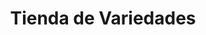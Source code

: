 ---
title: "Tienda de Variedades"
url: /ciudad-satelite/tienda-de-variedades-avenida-escalona-y-aguero/
shop: Lebensmittel
---